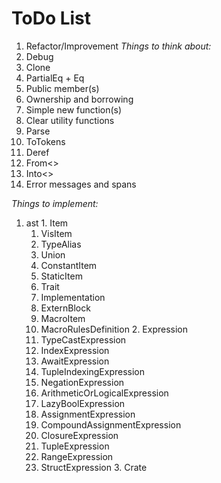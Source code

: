 # ToDo List
 1. Refactor/Improvement
  *Things to think about:*
   1. Debug
   2. Clone
   3. PartialEq + Eq
   4. Public member(s)
   5. Ownership and borrowing
   6. Simple new function(s)
   7. Clear utility functions
   8. Parse
   9. ToTokens
   10. Deref
   11. From<>
   12. Into<>
   13. Error messages and spans

  *Things to implement:*
   1. ast
     1. Item
       1. VisItem
         1. TypeAlias
         2. Union
         3. ConstantItem
         4. StaticItem
         5. Trait
         6. Implementation
         7. ExternBlock
       2. MacroItem
         1. MacroRulesDefinition
     2. Expression
       1. TypeCastExpression
       2. IndexExpression
       3. AwaitExpression
       4. TupleIndexingExpression
       5. NegationExpression
       6. ArithmeticOrLogicalExpression
       7. LazyBoolExpression
       8. AssignmentExpression
       9. CompoundAssignmentExpression
       10. ClosureExpression
       11. TupleExpression
       12. RangeExpression
       13. StructExpression
     3. Crate